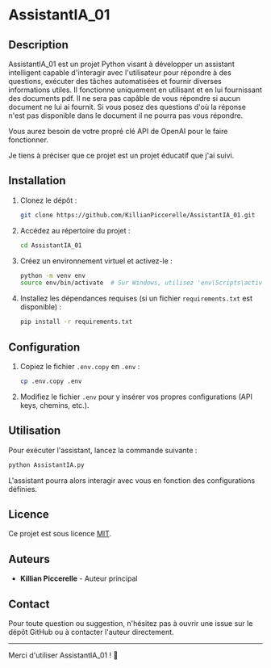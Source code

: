 # AssistantIA_01

## Description

AssistantIA_01 est un projet Python visant à développer un assistant intelligent capable d'interagir avec l'utilisateur pour répondre à des questions, exécuter des tâches automatisées et fournir diverses informations utiles. Il fonctionne uniquement en utilisant et en lui fournissant des documents pdf. Il ne sera pas capâble de vous répondre si
aucun document ne lui ai fournit. Si vous posez des questions d'où la réponse n'est pas disponible dans le document il ne pourra pas vous répondre.

Vous aurez besoin de votre propré clé API de OpenAI pour le faire fonctionner.

Je tiens à préciser que ce projet est un projet éducatif que j'ai suivi.

## Installation

1. Clonez le dépôt :

   ```bash
   git clone https://github.com/KillianPiccerelle/AssistantIA_01.git
   ```

2. Accédez au répertoire du projet :

   ```bash
   cd AssistantIA_01
   ```

3. Créez un environnement virtuel et activez-le :

   ```bash
   python -m venv env
   source env/bin/activate  # Sur Windows, utilisez 'env\Scripts\activate'
   ```

4. Installez les dépendances requises (si un fichier `requirements.txt` est disponible) :
   ```bash
   pip install -r requirements.txt
   ```

## Configuration

1. Copiez le fichier `.env.copy` en `.env` :
   ```bash
   cp .env.copy .env
   ```
2. Modifiez le fichier `.env` pour y insérer vos propres configurations (API keys, chemins, etc.).

## Utilisation

Pour exécuter l'assistant, lancez la commande suivante :

```bash
python AssistantIA.py
```

L'assistant pourra alors interagir avec vous en fonction des configurations définies.

## Licence

Ce projet est sous licence [MIT](LICENSE).

## Auteurs

- **Killian Piccerelle** - Auteur principal

## Contact

Pour toute question ou suggestion, n'hésitez pas à ouvrir une issue sur le dépôt GitHub ou à contacter l'auteur directement.

---

Merci d'utiliser AssistantIA_01 ! 🚀
